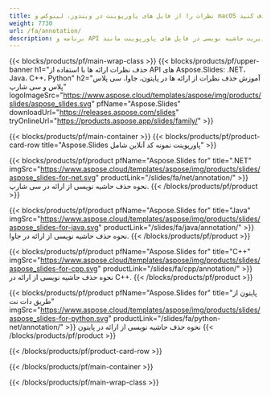 ```yaml
---
title: نظرات را از فایل های پاورپوینت در ویندوز، لینوکس و macOS حذف کنید
weight: 7730
url: /fa/annotation/
description: برنامه و API رایگان برای مدیریت حاشیه نویسی در فایل های پاورپوینت مانند PPT، PPTX، PPS، POT، PPSX، PPTM، PPSM، POTX، POTM و ODP
---
```


{{< blocks/products/pf/main-wrap-class >}}
{{< blocks/products/pf/upper-banner h1="حذف نظرات ارائه ها با استفاده از API های Aspose.Slides: .NET، Java، C++، Python" h2="آموزش حذف نظرات از ارائه ها در پایتون، جاوا، سی پلاس پلاس و سی شارپ" logoImageSrc="https://www.aspose.cloud/templates/aspose/img/products/slides/aspose_slides.svg" pfName="Aspose.Slides" downloadUrl="https://releases.aspose.com/slides" tryOnlineUrl="https://products.aspose.app/slides/family/" >}}

{{< blocks/products/pf/main-container >}}
{{< blocks/products/pf/product-card-row title="Aspose.Slides پاورپوینت نمونه کد آنلاین شامل" >}}

{{< blocks/products/pf/product pfName="Aspose.Slides for" title=".NET" imgSrc="https://www.aspose.cloud/templates/aspose/img/products/slides/aspose_slides-for-net.svg" productLink="/slides/fa/net/annotation/" >}}
نحوه حذف حاشیه نویسی از ارائه در سی شارپ.
{{< /blocks/products/pf/product >}}

{{< blocks/products/pf/product pfName="Aspose.Slides for" title="Java" imgSrc="https://www.aspose.cloud/templates/aspose/img/products/slides/aspose_slides-for-java.svg" productLink="/slides/fa/java/annotation/" >}}
نحوه حذف حاشیه نویسی از ارائه در جاوا.
{{< /blocks/products/pf/product >}}

{{< blocks/products/pf/product pfName="Aspose.Slides for" title="C++" imgSrc="https://www.aspose.cloud/templates/aspose/img/products/slides/aspose_slides-for-cpp.svg" productLink="/slides/fa/cpp/annotation/" >}}
نحوه حذف حاشیه نویسی از ارائه در C++.
{{< /blocks/products/pf/product >}}

{{< blocks/products/pf/product pfName="Aspose.Slides for" title="پایتون از طریق دات نت" imgSrc="https://www.aspose.cloud/templates/aspose/img/products/slides/aspose_slides-for-python.svg" productLink="/slides/fa/python-net/annotation/" >}}
نحوه حذف حاشیه نویسی از ارائه در پایتون
{{< /blocks/products/pf/product >}}

{{< /blocks/products/pf/product-card-row >}}

{{< /blocks/products/pf/main-container >}}

{{< /blocks/products/pf/main-wrap-class >}}